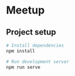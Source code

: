 # Meetup

## Project setup

```bash
# Install dependencies
npm install

# Run development server
npm run serve
```
